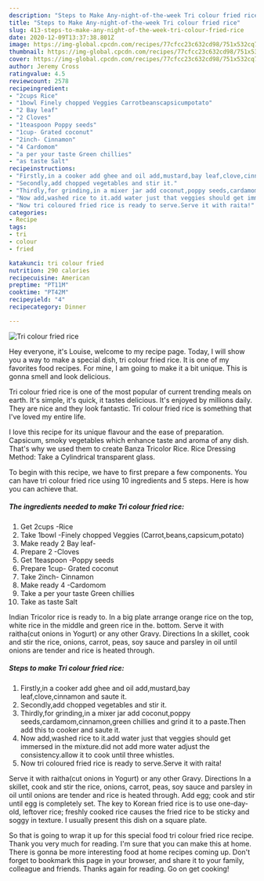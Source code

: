 ```yaml
---
description: "Steps to Make Any-night-of-the-week Tri colour fried rice"
title: "Steps to Make Any-night-of-the-week Tri colour fried rice"
slug: 413-steps-to-make-any-night-of-the-week-tri-colour-fried-rice
date: 2020-12-09T13:37:38.801Z
image: https://img-global.cpcdn.com/recipes/77cfcc23c632cd98/751x532cq70/tri-colour-fried-rice-recipe-main-photo.jpg
thumbnail: https://img-global.cpcdn.com/recipes/77cfcc23c632cd98/751x532cq70/tri-colour-fried-rice-recipe-main-photo.jpg
cover: https://img-global.cpcdn.com/recipes/77cfcc23c632cd98/751x532cq70/tri-colour-fried-rice-recipe-main-photo.jpg
author: Jeremy Cross
ratingvalue: 4.5
reviewcount: 2578
recipeingredient:
- "2cups Rice"
- "1bowl Finely chopped Veggies Carrotbeanscapsicumpotato"
- "2 Bay leaf"
- "2 Cloves"
- "1teaspoon Poppy seeds"
- "1cup- Grated coconut"
- "2inch- Cinnamon"
- "4 Cardomom"
- "a per your taste Green chillies"
- "as taste Salt"
recipeinstructions:
- "Firstly,in a cooker add ghee and oil add,mustard,bay leaf,clove,cinnamon and saute it."
- "Secondly,add chopped vegetables and stir it."
- "Thirdly,for grinding,in a mixer jar add coconut,poppy seeds,cardamom,cinnamon,green chillies and grind it to a paste.Then add this to cooker and saute it."
- "Now add,washed rice to it.add water just that veggies should get immersed in the mixture.did not add more water adjust the consistency.allow it to cook until three whistles."
- "Now tri coloured fried rice is ready to serve.Serve it with raita!"
categories:
- Recipe
tags:
- tri
- colour
- fried

katakunci: tri colour fried 
nutrition: 290 calories
recipecuisine: American
preptime: "PT11M"
cooktime: "PT42M"
recipeyield: "4"
recipecategory: Dinner

---
```



![Tri colour fried rice](https://img-global.cpcdn.com/recipes/77cfcc23c632cd98/751x532cq70/tri-colour-fried-rice-recipe-main-photo.jpg)

Hey everyone, it's Louise, welcome to my recipe page. Today, I will show you a way to make a special dish, tri colour fried rice. It is one of my favorites food recipes. For mine, I am going to make it a bit unique. This is gonna smell and look delicious.

Tri colour fried rice is one of the most popular of current trending meals on earth. It's simple, it's quick, it tastes delicious. It's enjoyed by millions daily. They are nice and they look fantastic. Tri colour fried rice is something that I've loved my entire life.

I love this recipe for its unique flavour and the ease of preparation. Capsicum, smoky vegetables which enhance taste and aroma of any dish. That&#39;s why we used them to create Banza Tricolor Rice. Rice Dressing Method: Take a Cylindrical transparent glass.


To begin with this recipe, we have to first prepare a few components. You can have tri colour fried rice using 10 ingredients and 5 steps. Here is how you can achieve that.

<!--inarticleads1-->

##### The ingredients needed to make Tri colour fried rice:

1. Get 2cups -Rice
1. Take 1bowl -Finely chopped Veggies (Carrot,beans,capsicum,potato)
1. Make ready 2 Bay leaf-
1. Prepare 2 -Cloves
1. Get 1teaspoon -Poppy seeds
1. Prepare 1cup- Grated coconut
1. Take 2inch- Cinnamon
1. Make ready 4 -Cardomom
1. Take a per your taste Green chillies
1. Take as taste Salt


Indian Tricolor rice is ready to. In a big plate arrange orange rice on the top, white rice in the middle and green rice in the. bottom. Serve it with raitha(cut onions in Yogurt) or any other Gravy. Directions In a skillet, cook and stir the rice, onions, carrot, peas, soy sauce and parsley in oil until onions are tender and rice is heated through. 

<!--inarticleads2-->

##### Steps to make Tri colour fried rice:

1. Firstly,in a cooker add ghee and oil add,mustard,bay leaf,clove,cinnamon and saute it.
1. Secondly,add chopped vegetables and stir it.
1. Thirdly,for grinding,in a mixer jar add coconut,poppy seeds,cardamom,cinnamon,green chillies and grind it to a paste.Then add this to cooker and saute it.
1. Now add,washed rice to it.add water just that veggies should get immersed in the mixture.did not add more water adjust the consistency.allow it to cook until three whistles.
1. Now tri coloured fried rice is ready to serve.Serve it with raita!


Serve it with raitha(cut onions in Yogurt) or any other Gravy. Directions In a skillet, cook and stir the rice, onions, carrot, peas, soy sauce and parsley in oil until onions are tender and rice is heated through. Add egg; cook and stir until egg is completely set. The key to Korean fried rice is to use one-day-old, leftover rice; freshly cooked rice causes the fried rice to be sticky and soggy in texture. I usually present this dish on a square plate. 

So that is going to wrap it up for this special food tri colour fried rice recipe. Thank you very much for reading. I'm sure that you can make this at home. There is gonna be more interesting food at home recipes coming up. Don't forget to bookmark this page in your browser, and share it to your family, colleague and friends. Thanks again for reading. Go on get cooking!
